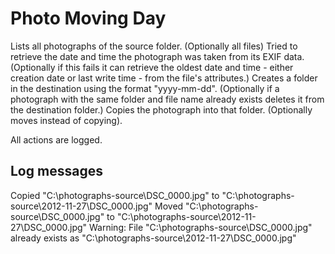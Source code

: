 Photo Moving Day
================

Lists all photographs of the source folder. (Optionally all files)
Tried to retrieve the date and time the photograph was taken from its EXIF data.
(Optionally if this fails it can retrieve the oldest date and time - either creation date or last write time - from the file's attributes.)
Creates a folder in the destination using the format "yyyy-mm-dd".
(Optionally if a photograph with the same folder and file name already exists deletes it from the destination folder.)
Copies the photograph into that folder. (Optionally moves instead of copying).

All actions are logged.

Log messages
------------
Copied "C:\photographs-source\DSC_0000.jpg" to "C:\photographs-source\2012-11-27\DSC_0000.jpg"
Moved "C:\photographs-source\DSC_0000.jpg" to "C:\photographs-source\2012-11-27\DSC_0000.jpg"
Warning: File "C:\photographs-source\DSC_0000.jpg" already exists as "C:\photographs-source\2012-11-27\DSC_0000.jpg"